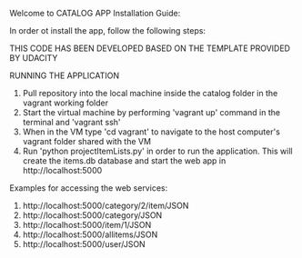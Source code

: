 Welcome to CATALOG APP Installation Guide:

In order ot install the app, follow the following steps:

THIS CODE HAS BEEN DEVELOPED BASED ON THE TEMPLATE PROVIDED BY UDACITY

RUNNING THE APPLICATION

1. Pull repository into the local machine inside the catalog folder in the
   vagrant working folder
2. Start the virtual machine by performing 'vagrant up' command in the terminal
   and 'vagrant ssh'
3. When in the VM type 'cd vagrant' to navigate to the host computer's vagrant
   folder shared with the VM
4. Run 'python projectItemLists.py' in order to run the application. This will
   create the items.db database and start the web app in http://localhost:5000

Examples for accessing the web services:

1. http://localhost:5000/category/2/item/JSON
2. http://localhost:5000/category/JSON
3. http://localhost:5000/item/1/JSON
4. http://localhost:5000/allitems/JSON
5. http://localhost:5000/user/JSON